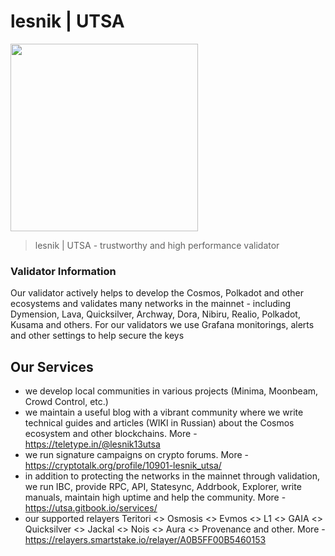 # lesnik | UTSA

<img src="https://img2.teletype.in/files/90/21/902166a4-dd3b-44ae-8303-dbd0ec91ca32.png" width="300" height="300">

> lesnik | UTSA - trustworthy and high performance validator

### Validator Information

Our validator actively helps to develop the Cosmos, Polkadot and other ecosystems and validates many networks in the mainnet - including Dymension, Lava, Quicksilver, Archway, Dora, Nibiru, Realio, Polkadot, Kusama and others. For our validators we use Grafana monitorings, alerts and other settings to help secure the keys

## Our Services

- we develop local communities in various projects (Minima, Moonbeam, Crowd Control, etc.)
- we maintain a useful blog with a vibrant community where we write technical guides and articles (WIKI in Russian) about the Cosmos ecosystem and other blockchains. More - https://teletype.in/@lesnik13utsa
- we run signature campaigns on crypto forums. More - https://cryptotalk.org/profile/10901-lesnik_utsa/
- in addition to protecting the networks in the mainnet through validation, we run IBC, provide RPC, API, Statesync, Addrbook, Explorer, write manuals, maintain high uptime and help the community. More - https://utsa.gitbook.io/services/
- our supported relayers Teritori <> Osmosis <> Evmos <> L1 <> GAIA <> Quicksilver <> Jackal <> Nois <> Aura <> Provenance and other. More - https://relayers.smartstake.io/relayer/A0B5FF00B5460153
